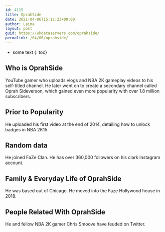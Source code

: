 ```yaml
---
id: 4115
title: OprahSide
date: 2021-04-06T15:12:23+00:00
author: Laima
layout: post
guid: https://ukdataservers.com/oprahside/
permalink: /04/06/oprahside/
---
```


* some text
{: toc}


## Who is OprahSide
                  
                  
                  
YouTube gamer who uploads vlogs and NBA 2K gameplay videos to his self-titled channel. He later went on to create a secondary channel called Oprah Sideverson, which gained even more popularity with over 1.8 million subscribers.
                  
              
            
              
            
                
                
                
## Prior to Popularity
                  
                  
                  
He uploaded his first video at the end of 2014, detailing how to unlock badges in NBA 2K15. 
                  
              
            
              
            
                
                
                
## Random data
                  
                  
                  
He joined FaZe Clan. He has over 360,000 followers on his clark Instagram account. 
                  
              
            
              
            
                
                
                
## Family & Everyday Life of OprahSide
                  
                  
                  
He was based out of Chicago. He moved into the Faze Hollywood house in 2018.
                  
              
            
              
            
                
                
                
## People Related With OprahSide
                  
                  
                  
He and fellow NBA 2K gamer Chris Smoove have feuded on Twitter. 
                  
              
            
              
            
                
              
            
              
              
            
            
              
            
          
          
          